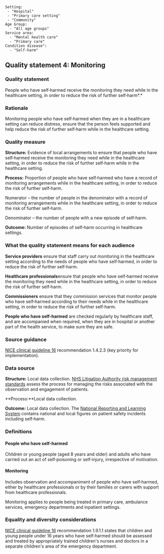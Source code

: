 ```
Setting:
 - "Hospital"
 - "Primary care setting"
 - "Community"
Age Group:
  - "All age groups"
Service area:
  - "Mental health care"
  - "Primary care"
Condition disease":
  - "Self-harm"

```
Quality statement 4: Monitoring
-------------------------------

### Quality statement

People who have self‑harmed receive the monitoring they need while in
the healthcare setting, in order to reduce the risk of further
self‑harm*.*

### Rationale

Monitoring people who have self‑harmed when they are in a healthcare
setting can reduce distress, ensure that the person feels supported and
help reduce the risk of further self‑harm while in the healthcare
setting.

### Quality measure

**Structure:** Evidence of local arrangements to ensure that people who
have self‑harmed receive the monitoring they need while in the
healthcare setting, in order to reduce the risk of further self‑harm
while in the healthcare setting.

**Process:** Proportion of people who have self‑harmed who have a record
of monitoring arrangements while in the healthcare setting, in order to
reduce the risk of further self‑harm.

Numerator – the number of people in the denominator with a record of
monitoring arrangements while in the healthcare setting, in order to
reduce the risk of further self‑harm.

Denominator – the number of people with a new episode of self‑harm.

**Outcome:** Number of episodes of self‑harm occurring in healthcare
settings.

### What the quality statement means for each audience

**Service providers** ensure that staff carry out monitoring in the
healthcare setting according to the needs of people who have
self‑harmed, in order to reduce the risk of further self‑harm.

**Healthcare professionals**ensure that people who have self‑harmed
receive the monitoring they need while in the healthcare setting, in
order to reduce the risk of further self‑harm.

**Commissioners** ensure that they commission services that monitor
people who have self‑harmed according to their needs while in the
healthcare setting, in order to reduce the risk of further self‑harm.

**People who have self‑harmed** are checked regularly by healthcare
staff, and are accompanied when required, when they are in hospital or
another part of the health service, to make sure they are safe.

### Source guidance

[NICE clinical guideline 16](/guidance/cg16) recommendation 1.4.2.3 (key
priority for implementation).

### Data source

**Structure:** Local data collection. [NHS Litigation Authority risk
management standards](http://www.nhsla.com/Safety/Standards) assess the
process for managing the risks associated with the observation and
engagement of patients.

**Process:**Local data collection.

**Outcome:** Local data collection. The [National Reporting and Learning
System](http://www.nrls.npsa.nhs.uk/) contains national and local
figures on patient safety incidents including self‑harm.

### Definitions

#### People who have self‑harmed

Children or young people (aged 8 years and older) and adults who have
carried out an act of self‑poisoning or self‑injury, irrespective of
motivation.

#### Monitoring

Includes observation and accompaniment of people who have self‑harmed,
either by healthcare professionals or by their families or carers with
support from healthcare professionals.

Monitoring applies to people being treated in primary care, ambulance
services, emergency departments and inpatient settings.

### Equality and diversity considerations

[NICE clinical guideline 16](/guidance/cg16) recommendation 1.9.1.1
states that children and young people under 16 years who have
self‑harmed should be assessed and treated by appropriately trained
children's nurses and doctors in a separate children's area of the
emergency department.
